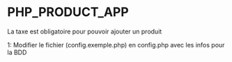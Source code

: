 # PHP_PRODUCT_APP

La taxe est obligatoire pour pouvoir ajouter un produit

1: Modifier le fichier (config.exemple.php) en config.php avec les infos pour la BDD
